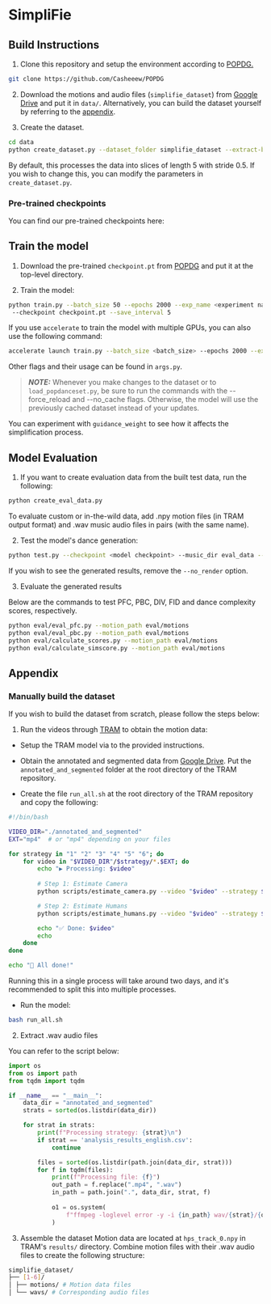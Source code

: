 # SimpliFie

## Build Instructions

1. Clone this repository and setup the environment according to [POPDG.](https://github.com/Luke-Luo1/POPDG)

```bash
git clone https://github.com/Casheeew/POPDG
```

2. Download the motions and audio files (`simplifie_dataset`) from [Google Drive](https://drive.google.com/drive/folders/1Uoa1bgp01yxhVXLnITwBWm08Mt6zbYzd) and put it in `data/`. Alternatively, you can build the dataset yourself by referring to the [appendix](#manually-build-the-dataset).

3. Create the dataset.

```bash
cd data
python create_dataset.py --dataset_folder simplifie_dataset --extract-baseline --extract-jukebox
```
By default, this processes the data into slices of length 5 with stride 0.5. If you wish to change this, you can modify the parameters in `create_dataset.py`.

### Pre-trained checkpoints

You can find our pre-trained checkpoints here:



## Train the model
1. Download the pre-trained `checkpoint.pt` from [POPDG](https://github.com/Luke-Luo1/POPDG) and put it at the top-level directory.

2. Train the model:

```bash
python train.py --batch_size 50 --epochs 2000 --exp_name <experiment name> --feature_type jukebox
 --checkpoint checkpoint.pt --save_interval 5                       
```

If you use `accelerate` to train the model with multiple GPUs, you can also use the following command:

```bash
accelerate launch train.py --batch_size <batch_size> --epochs 2000 --exp_name <experiment name> --feature_type jukebox --checkpoint checkpoint.pt --save_interval 5
```
Other flags and their usage can be found in `args.py`.

> **_NOTE:_**  Whenever you make changes to the dataset or to `load_popdanceset.py`, be sure to run the commands with the --force_reload and --no_cache flags. Otherwise, the model will use the previously cached dataset instead of your updates.

You can experiment with `guidance_weight` to see how it affects the simplification process.

## Model Evaluation

1. If you want to create evaluation data from the built test data, run the following:

```bash
python create_eval_data.py
```

To evaluate custom or in-the-wild data, add .npy motion files (in TRAM output format) and .wav music audio files in pairs (with the same name).

2. Test the model's dance generation:

```bash
python test.py --checkpoint <model checkpoint> --music_dir eval_data --render_dir test_renders --save_motions --out_length=5 --motion_save_dir eval/motions --no_render
```

If you wish to see the generated results, remove the `--no_render` option.

3. Evaluate the generated results

Below are the commands to test PFC, PBC, DIV, FID and dance complexity scores, respectively.

```bash
python eval/eval_pfc.py --motion_path eval/motions
python eval/eval_pbc.py --motion_path eval/motions
python eval/calculate_scores.py --motion_path eval/motions
python eval/calculate_simscore.py --motion_path eval/motions
```


## Appendix

### Manually build the dataset

If you wish to build the dataset from scratch, please follow the steps below:

1. Run the videos through [TRAM](https://github.com/yufu-wang/tram) to obtain the motion data:

- Setup the TRAM model via to the provided instructions. 

- Obtain the annotated and segmented data from [Google Drive](https://drive.google.com/drive/folders/1Uoa1bgp01yxhVXLnITwBWm08Mt6zbYzd). Put the `annotated_and_segmented` folder at the root directory of the TRAM repository.

- Create the file `run_all.sh` at the root directory of the TRAM repository and copy the following:

```bash
#!/bin/bash

VIDEO_DIR="./annotated_and_segmented"
EXT="mp4"  # or "mp4" depending on your files

for strategy in "1" "2" "3" "4" "5" "6"; do
    for video in "$VIDEO_DIR"/$strategy/*.$EXT; do
        echo "▶️ Processing: $video"
        
        # Step 1: Estimate Camera
        python scripts/estimate_camera.py --video "$video" --strategy $strategy --static_camera || { echo "❌ Failed camera: $video"; continue; }

        # Step 2: Estimate Humans
        python scripts/estimate_humans.py --video "$video" --strategy $strategy || { echo "❌ Failed humans: $video"; continue; }

        echo "✅ Done: $video"
        echo
    done
done

echo "🏁 All done!"
```

Running this in a single process will take around two days, and it's recommended to split this into multiple processes.

- Run the model:

```bash
bash run_all.sh
```

2. Extract .wav audio files

You can refer to the script below:

```python
import os
from os import path
from tqdm import tqdm

if __name__ == "__main__":    
    data_dir = "annotated_and_segmented"
    strats = sorted(os.listdir(data_dir))

    for strat in strats:
        print(f"Processing strategy: {strat}\n")
        if strat == 'analysis_results_english.csv':
            continue

        files = sorted(os.listdir(path.join(data_dir, strat)))
        for f in tqdm(files):
            print(f"Processing file: {f}")
            out_path = f.replace(".mp4", ".wav")
            in_path = path.join(".", data_dir, strat, f)
            
            o1 = os.system(
                f"ffmpeg -loglevel error -y -i {in_path} wav/{strat}/{out_path}"
            )
```

3. Assemble the dataset
Motion data are located at `hps_track_0.npy` in TRAM's `results/` directory. Combine motion files with their .wav audio files to create the following structure:

```bash
simplifie_dataset/
├── [1-6]/
│ ├── motions/ # Motion data files
│ └── wavs/ # Corresponding audio files
```